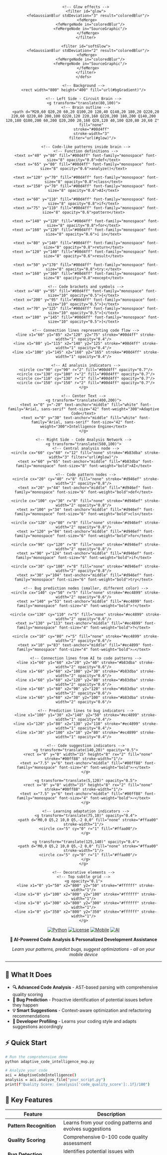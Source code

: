 <div align="center">
  <svg width="800" height="400" viewBox="0 0 800 400" xmlns="http://www.w3.org/2000/svg">
    <!-- Background Gradient -->
    <defs>
      <linearGradient id="bgGradient" x1="0%" y1="0%" x2="100%" y2="100%">
        <stop offset="0%" style="stop-color:#0a1428;stop-opacity:1" />
        <stop offset="50%" style="stop-color:#1a2040;stop-opacity:1" />
        <stop offset="100%" style="stop-color:#2d1b69;stop-opacity:1" />
      </linearGradient>
      
      <!-- Glow effects -->
      <filter id="glow">
        <feGaussianBlur stdDeviation="3" result="coloredBlur"/>
        <feMerge> 
          <feMergeNode in="coloredBlur"/>
          <feMergeNode in="SourceGraphic"/>
        </feMerge>
      </filter>
      
      <filter id="softGlow">
        <feGaussianBlur stdDeviation="2" result="coloredBlur"/>
        <feMerge> 
          <feMergeNode in="coloredBlur"/>
          <feMergeNode in="SourceGraphic"/>
        </feMerge>
      </filter>
    </defs>
    
    <!-- Background -->
    <rect width="800" height="400" fill="url(#bgGradient)"/>
    
    <!-- Left Side - Circuit Brain -->
    <g transform="translate(80,100)">
      <!-- Brain outline -->
      <path d="M20,60 Q20,20 60,20 Q100,20 120,40 Q140,20 180,20 Q220,20 220,60 Q220,80 200,100 Q220,120 220,160 Q220,200 180,200 Q140,200 120,180 Q100,200 60,200 Q20,200 20,160 Q20,120 40,100 Q20,80 20,60 Z" 
            fill="none" 
            stroke="#00d4ff" 
            stroke-width="3" 
            filter="url(#glow)"/>
      
      <!-- Code-like patterns inside brain -->
      <!-- Function definitions -->
      <text x="40" y="80" fill="#00d4ff" font-family="monospace" font-size="8" opacity="0.8">def</text>
      <text x="65" y="80" fill="#00d4ff" font-family="monospace" font-size="8" opacity="0.6">analyze()</text>
      
      <text x="120" y="70" fill="#00d4ff" font-family="monospace" font-size="8" opacity="0.8">class</text>
      <text x="150" y="70" fill="#00d4ff" font-family="monospace" font-size="8" opacity="0.6">AI</text>
      
      <text x="60" y="110" fill="#00d4ff" font-family="monospace" font-size="8" opacity="0.8">if</text>
      <text x="75" y="110" fill="#00d4ff" font-family="monospace" font-size="8" opacity="0.6">pattern</text>
      
      <text x="140" y="120" fill="#00d4ff" font-family="monospace" font-size="8" opacity="0.8">for</text>
      <text x="160" y="120" fill="#00d4ff" font-family="monospace" font-size="8" opacity="0.6">i in</text>
      
      <text x="80" y="140" fill="#00d4ff" font-family="monospace" font-size="8" opacity="0.8">return</text>
      <text x="120" y="140" fill="#00d4ff" font-family="monospace" font-size="8" opacity="0.6">result</text>
      
      <text x="50" y="170" fill="#00d4ff" font-family="monospace" font-size="8" opacity="0.8">try:</text>
      <text x="160" y="160" fill="#00d4ff" font-family="monospace" font-size="8" opacity="0.8">except</text>
      
      <!-- Code brackets and symbols -->
      <text x="40" y="95" fill="#00d4ff" font-family="monospace" font-size="10" opacity="0.5">{</text>
      <text x="200" y="95" fill="#00d4ff" font-family="monospace" font-size="10" opacity="0.5">}</text>
      <text x="70" y="125" fill="#00d4ff" font-family="monospace" font-size="10" opacity="0.5">[</text>
      <text x="180" y="145" fill="#00d4ff" font-family="monospace" font-size="10" opacity="0.5">]</text>
      
      <!-- Connection lines representing code flow -->
      <line x1="60" y1="85" x2="120" y2="75" stroke="#00d4ff" stroke-width="1" opacity="0.4"/>
      <line x1="80" y1="115" x2="140" y2="125" stroke="#00d4ff" stroke-width="1" opacity="0.4"/>
      <line x1="100" y1="145" x2="160" y2="165" stroke="#00d4ff" stroke-width="1" opacity="0.4"/>
      
      <!-- AI analysis indicators -->
      <circle cx="90" cy="90" r="2" fill="#00d4ff" opacity="0.7"/>
      <circle cx="130" cy="100" r="2" fill="#00d4ff" opacity="0.7"/>
      <circle cx="110" cy="130" r="2" fill="#00d4ff" opacity="0.7"/>
      <circle cx="150" cy="150" r="2" fill="#00d4ff" opacity="0.7"/>
    </g>
    
    <!-- Center Text -->
    <g transform="translate(400,200)">
      <text x="0" y="-20" text-anchor="middle" fill="white" font-family="Arial, sans-serif" font-size="42" font-weight="300">Adaptive Code</text>
      <text x="0" y="30" text-anchor="middle" fill="white" font-family="Arial, sans-serif" font-size="42" font-weight="300">Intelligence Engine</text>
    </g>
    
    <!-- Right Side - Code Analysis Network -->
    <g transform="translate(580,100)">
      <!-- Central analysis node -->
      <circle cx="60" cy="60" r="12" fill="none" stroke="#b83dba" stroke-width="3" filter="url(#glow)"/>
      <text x="60" y="65" text-anchor="middle" fill="#b83dba" font-family="monospace" font-size="8" font-weight="bold">AI</text>
      
      <!-- Code pattern nodes -->
      <circle cx="20" cy="40" r="8" fill="none" stroke="#d946ef" stroke-width="2" opacity="0.8"/>
      <text x="20" y="44" text-anchor="middle" fill="#d946ef" font-family="monospace" font-size="6" font-weight="bold">def</text>
      
      <circle cx="100" cy="30" r="8" fill="none" stroke="#d946ef" stroke-width="2" opacity="0.8"/>
      <text x="100" y="34" text-anchor="middle" fill="#d946ef" font-family="monospace" font-size="6" font-weight="bold">cls</text>
      
      <circle cx="120" cy="80" r="8" fill="none" stroke="#d946ef" stroke-width="2" opacity="0.8"/>
      <text x="120" y="84" text-anchor="middle" fill="#d946ef" font-family="monospace" font-size="6" font-weight="bold">for</text>
      
      <circle cx="90" cy="120" r="8" fill="none" stroke="#d946ef" stroke-width="2" opacity="0.8"/>
      <text x="90" y="124" text-anchor="middle" fill="#d946ef" font-family="monospace" font-size="6" font-weight="bold">if</text>
      
      <circle cx="30" cy="100" r="8" fill="none" stroke="#d946ef" stroke-width="2" opacity="0.8"/>
      <text x="30" y="104" text-anchor="middle" fill="#d946ef" font-family="monospace" font-size="6" font-weight="bold">try</text>
      
      <!-- Bug prediction nodes (smaller, different color) -->
      <circle cx="140" cy="50" r="5" fill="none" stroke="#ec4899" stroke-width="2" opacity="0.6"/>
      <text x="140" y="53" text-anchor="middle" fill="#ec4899" font-family="monospace" font-size="4" font-weight="bold">!</text>
      
      <circle cx="130" cy="110" r="5" fill="none" stroke="#ec4899" stroke-width="2" opacity="0.6"/>
      <text x="130" y="113" text-anchor="middle" fill="#ec4899" font-family="monospace" font-size="4" font-weight="bold">?</text>
      
      <circle cx="10" cy="80" r="5" fill="none" stroke="#ec4899" stroke-width="2" opacity="0.6"/>
      <text x="10" y="83" text-anchor="middle" fill="#ec4899" font-family="monospace" font-size="4" font-weight="bold">⚠</text>
      
      <!-- Connection lines from AI to code patterns -->
      <line x1="60" y1="60" x2="20" y2="40" stroke="#b83dba" stroke-width="2" opacity="0.6"/>
      <line x1="60" y1="60" x2="100" y2="30" stroke="#b83dba" stroke-width="2" opacity="0.6"/>
      <line x1="60" y1="60" x2="120" y2="80" stroke="#b83dba" stroke-width="2" opacity="0.6"/>
      <line x1="60" y1="60" x2="90" y2="120" stroke="#b83dba" stroke-width="2" opacity="0.6"/>
      <line x1="60" y1="60" x2="30" y2="100" stroke="#b83dba" stroke-width="2" opacity="0.6"/>
      
      <!-- Prediction lines to bug indicators -->
      <line x1="100" y1="30" x2="140" y2="50" stroke="#ec4899" stroke-width="1" opacity="0.4"/>
      <line x1="120" y1="80" x2="130" y2="110" stroke="#ec4899" stroke-width="1" opacity="0.4"/>
      <line x1="30" y1="100" x2="10" y2="80" stroke="#ec4899" stroke-width="1" opacity="0.4"/>
      
      <!-- Code suggestion indicators -->
      <g transform="translate(140,20)" opacity="0.5">
        <rect x="0" y="0" width="15" height="8" rx="2" fill="none" stroke="#00ff88" stroke-width="1"/>
        <text x="7.5" y="6" text-anchor="middle" fill="#00ff88" font-family="monospace" font-size="4" font-weight="bold">✓</text>
      </g>
      
      <g transform="translate(5,120)" opacity="0.5">
        <rect x="0" y="0" width="15" height="8" rx="2" fill="none" stroke="#00ff88" stroke-width="1"/>
        <text x="7.5" y="6" text-anchor="middle" fill="#00ff88" font-family="monospace" font-size="4" font-weight="bold">✓</text>
      </g>
      
      <!-- Learning adaptation indicators -->
      <g transform="translate(75,10)" opacity="0.4">
        <path d="M0,0 Q5,2 10,0 Q5,-2 0,0" fill="none" stroke="#ffaa00" stroke-width="1"/>
        <circle cx="5" cy="0" r="1" fill="#ffaa00"/>
      </g>
      
      <g transform="translate(125,140)" opacity="0.4">
        <path d="M0,0 Q5,2 10,0 Q5,-2 0,0" fill="none" stroke="#ffaa00" stroke-width="1"/>
        <circle cx="5" cy="0" r="1" fill="#ffaa00"/>
      </g>
    </g>
    
    <!-- Decorative elements -->
    <!-- Top subtle grid -->
    <g opacity="0.1">
      <line x1="0" y1="50" x2="800" y2="50" stroke="#ffffff" stroke-width="1"/>
      <line x1="0" y1="100" x2="800" y2="100" stroke="#ffffff" stroke-width="1"/>
      <line x1="0" y1="300" x2="800" y2="300" stroke="#ffffff" stroke-width="1"/>
      <line x1="0" y1="350" x2="800" y2="350" stroke="#ffffff" stroke-width="1"/>
    </g>
  </svg>
</div>

<div align="center">

[![Python](https://img.shields.io/badge/Python-3.7+-blue.svg)](https://www.python.org/downloads/)
[![License](https://img.shields.io/badge/License-MIT-green.svg)](LICENSE)
[![Mobile](https://img.shields.io/badge/Mobile-Optimized-brightgreen.svg)](https://github.com/aiwithjusl/adaptive-code-intelligence-engine)
[![AI](https://img.shields.io/badge/AI-Code%20Analysis-purple.svg)](https://github.com/aiwithjusl/adaptive-code-intelligence-engine)

**🧠 AI-Powered Code Analysis & Personalized Development Assistance**

*Learn your patterns, predict bugs, suggest optimizations - all on your mobile device*

</div>

---

## 🚀 What It Does

- **🔍 Advanced Code Analysis** - AST-based parsing with comprehensive quality scoring
- **🐛 Bug Prediction** - Proactive identification of potential issues before they happen
- **💡 Smart Suggestions** - Context-aware optimization and refactoring recommendations  
- **👤 Developer Profiling** - Learns your coding style and adapts suggestions accordingly

## ⚡ Quick Start

```bash
# Run the comprehensive demo
python adaptive_code_intelligence_mvp.py

# Analyze your code
aci = AdaptiveCodeIntelligence()
analysis = aci.analyze_file("your_script.py")
print(f"Quality Score: {analysis['code_quality_score']:.1f}/100")
```

## 🎯 Key Features

| Feature | Description |
|---------|-------------|
| **Pattern Recognition** | Learns from your coding patterns and evolves suggestions |
| **Quality Scoring** | Comprehensive 0-100 code quality assessment |
| **Bug Detection** | Identifies potential issues with confidence scoring |
| **Performance Optimization** | Suggests improvements for better code efficiency |

## 📊 Demo Results

```bash
=== Adaptive Code Intelligence Engine MVP Demo ===

✓ Analysis complete. Quality score: 85.2/100
Patterns Learned: 15
Bug Predictions: 23  
Suggestions Generated: 12
Files Analyzed: 3

Bug Predictions (8 found):
  1. Line 12: bare_except (high confidence: 0.85)
     Fix → Specify exception types instead of bare except

  2. Line 3: unused_variable (medium confidence: 0.65)  
     Fix → Remove unused variable or add underscore prefix

Code Suggestions (4 found):
  1. Optimization: repeated_calculation (confidence: 0.80)
     Suggestion → Cache expensive calculations to improve performance
```

## 🎯 Use Cases

- **Personal Development** - Track code quality improvement and learn best practices
- **Team Code Review** - Automated quality assessment and consistency checking
- **Educational Use** - Student code assessment with personalized feedback  
- **Enterprise Quality Gates** - Integrate into CI/CD for automated quality thresholds

## 🧠 Adaptive Intelligence

**Learns Your Style:**
- Documentation preferences
- Function complexity patterns  
- Error handling approaches
- Optimization priorities

**Evolves Over Time:**
- Pattern recognition improves with more code
- Suggestions become more personalized
- Bug predictions get more accurate
- Quality scoring adapts to your standards

## 📱 Mobile-First Design

- **Zero Dependencies** - Pure Python with standard library only
- **Efficient Processing** - Sub-second analysis for typical files
- **Local Storage** - All analysis data stays on your device
- **Battery Conscious** - Minimal computational overhead

**Tested on:** Samsung Galaxy S24 with Pydroid 3

## 📁 Files

- `adaptive_code_intelligence_mvp.py` - Complete AI analysis system
- `README.md` - Comprehensive technical documentation
- `LICENSE` - MIT License

## 🏆 Technical Excellence

This project demonstrates expertise in:
- **AST-Based Code Analysis** with comprehensive metric extraction
- **Machine Learning Pattern Recognition** with adaptive learning
- **Mobile-Optimized Architecture** for resource-constrained environments
- **Predictive Modeling** for proactive bug detection and quality assessment

## 📞 Contact

<div align="center">

**Justin Lane** | *AI/ML Developer*

[![Email](https://img.shields.io/badge/Email-aiwithjusl.dev%40gmail.com-red?style=flat&logo=gmail)](mailto:aiwithjusl.dev@gmail.com)
[![LinkedIn](https://img.shields.io/badge/LinkedIn-Justin%20Lane-blue?style=flat&logo=linkedin)](https://www.linkedin.com/in/justin-lane-69b960219)
[![GitHub](https://img.shields.io/badge/GitHub-aiwithjusl-black?style=flat&logo=github)](https://github.com/aiwithjusl)

</div>

---

<div align="center">

**⭐ Star this repo if you find it useful! ⭐**

*Built for senior-level software engineering and AI consulting opportunities.*

</div>
